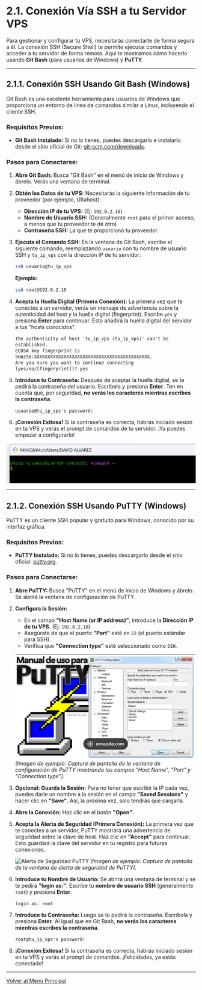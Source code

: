 # 2.1. Conexión Vía SSH a tu Servidor VPS

Para gestionar y configurar tu VPS, necesitarás conectarte de forma segura a él. La conexión SSH (Secure Shell) te permite ejecutar comandos y acceder a tu servidor de forma remota. Aquí te mostramos cómo hacerlo usando **Git Bash** (para usuarios de Windows) y **PuTTY**.

---

## 2.1.1. Conexión SSH Usando Git Bash (Windows)

Git Bash es una excelente herramienta para usuarios de Windows que proporciona un entorno de línea de comandos similar a Linux, incluyendo el cliente SSH.

### Requisitos Previos:
* **Git Bash Instalado:** Si no lo tienes, puedes descargarlo e instalarlo desde el sitio oficial de Git: [git-scm.com/downloads](https://git-scm.com/downloads).

### Pasos para Conectarse:

1.  **Abre Git Bash:** Busca "Git Bash" en el menú de inicio de Windows y ábrelo. Verás una ventana de terminal.

2.  **Obtén los Datos de tu VPS:** Necesitarás la siguiente información de tu proveedor (por ejemplo, Ultahost):
    * **Dirección IP de tu VPS:** (Ej: `192.0.2.10`)
    * **Nombre de Usuario SSH:** (Generalmente `root` para el primer acceso, a menos que tu proveedor te dé otro)
    * **Contraseña SSH:** La que te proporcionó tu proveedor.

3.  **Ejecuta el Comando SSH:** En la ventana de Git Bash, escribe el siguiente comando, reemplazando `usuario` con tu nombre de usuario SSH y `tu_ip_vps` con la dirección IP de tu servidor:

    ```bash
    ssh usuario@tu_ip_vps
    ```
    **Ejemplo:**
    ```bash
    ssh root@192.0.2.10
    ```

4.  **Acepta la Huella Digital (Primera Conexión):** La primera vez que te conectes a un servidor, verás un mensaje de advertencia sobre la autenticidad del host y la huella digital (fingerprint). Escribe `yes` y presiona **Enter** para continuar. Esto añadirá la huella digital del servidor a tus "hosts conocidos".

    ```
    The authenticity of host 'tu_ip_vps (tu_ip_vps)' can't be established.
    ECDSA key fingerprint is SHA256:XXXXXXXXXXXXXXXXXXXXXXXXXXXXXXXXXXXXXXXXXXX.
    Are you sure you want to continue connecting (yes/no/[fingerprint])? yes
    ```

5.  **Introduce tu Contraseña:** Después de aceptar la huella digital, se te pedirá la contraseña del usuario. Escríbela y presiona **Enter**. Ten en cuenta que, por seguridad, **no verás los caracteres mientras escribes la contraseña**.

    ```
    usuario@tu_ip_vps's password:
    ```

6.  **¡Conexión Exitosa!** Si la contraseña es correcta, habrás iniciado sesión en tu VPS y verás el prompt de comandos de tu servidor. ¡Ya puedes empezar a configurarlo!

![Configuración GitBash para SSH](./imagenes/UltaHostAccesoVPSGitBash.png)

---

## 2.1.2. Conexión SSH Usando PuTTY (Windows)

PuTTY es un cliente SSH popular y gratuito para Windows, conocido por su interfaz gráfica.

### Requisitos Previos:
* **PuTTY Instalado:** Si no lo tienes, puedes descargarlo desde el sitio oficial: [putty.org](https://www.putty.org/).

### Pasos para Conectarse:

1.  **Abre PuTTY:** Busca "PuTTY" en el menú de inicio de Windows y ábrelo. Se abrirá la ventana de configuración de PuTTY.

2.  **Configura la Sesión:**
    * En el campo **"Host Name (or IP address)"**, introduce la **Dirección IP de tu VPS**. (Ej: `192.0.2.10`)
    * Asegúrate de que el puerto **"Port"** esté en `22` (el puerto estándar para SSH).
    * Verifica que **"Connection type"** esté seleccionado como `SSH`.

    ![Configuración de PuTTY para SSH](./imagenes/UltaHostAccesoVPSPutty.png)
    *(Imagen de ejemplo: Captura de pantalla de la ventana de configuración de PuTTY mostrando los campos "Host Name", "Port" y "Connection type").*

3.  **Opcional: Guarda la Sesión:** Para no tener que escribir la IP cada vez, puedes darle un nombre a la sesión en el campo **"Saved Sessions"** y hacer clic en **"Save"**. Así, la próxima vez, solo tendrás que cargarla.

4.  **Abre la Conexión:** Haz clic en el botón **"Open"**.

5.  **Acepta la Alerta de Seguridad (Primera Conexión):** La primera vez que te conectes a un servidor, PuTTY mostrará una advertencia de seguridad sobre la clave de host. Haz clic en **"Accept"** para continuar. Esto guardará la clave del servidor en tu registro para futuras conexiones.

    ![Alerta de Seguridad PuTTY](./imagenes/PuTTY_Alerta_Seguridad.png)
    *(Imagen de ejemplo: Captura de pantalla de la ventana de alerta de seguridad de PuTTY).*

6.  **Introduce tu Nombre de Usuario:** Se abrirá una ventana de terminal y se te pedirá **"login as:"**. Escribe tu **nombre de usuario SSH** (generalmente `root`) y presiona **Enter**.

    ```
    login as: root
    ```

7.  **Introduce tu Contraseña:** Luego se te pedirá la contraseña. Escríbela y presiona **Enter**. Al igual que en Git Bash, **no verás los caracteres mientras escribes la contraseña**.

    ```
    root@tu_ip_vps's password:
    ```

8.  **¡Conexión Exitosa!** Si la contraseña es correcta, habrás iniciado sesión en tu VPS y verás el prompt de comandos. ¡Felicidades, ya estás conectado!

---

[Volver al Menú Principal](index.md)
